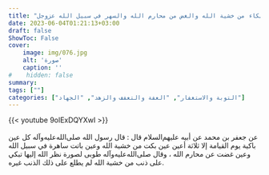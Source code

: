 ```yaml
---
title: "ثواب البكاء من خشية الله والغض من محارم الله والسهر في سبيل الله عزوجل"
date: 2023-06-04T01:21:13+03:00
draft: false
ShowToc: False
cover:
    image: img/076.jpg
    alt: 'صورة'
    caption: ''
#    hidden: false
summary: 
tags: [""]
categories: ["التوبة والاستغفار", "العفة والتعفف والزهد", "الجهاد"]
---
```

{{< youtube 9olExDQYXwI >}}  
 <br>
عن جعفر بن محمد
عن أبيه عليهم‌السلام قال : قال رسول الله صلى‌الله‌عليه‌وآله كل عين باكية يوم
القيامة إلا ثلاثة أعين عين بكت من خشية الله وعين باتت ساهرة في سبيل
الله وعين غضت عن محارم الله ، وقال صلى‌الله‌عليه‌وآله طوبى لصورة نظر الله إليها
تبكي على ذنب من خشية الله لم يطلع على ذلك الذنب غيره.


